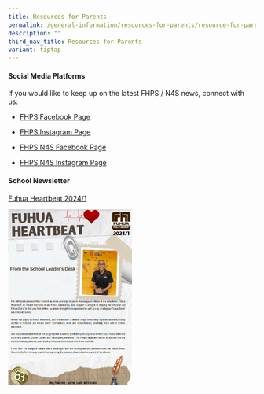 ```yaml
---
title: Resources for Parents
permalink: /general-information/resources-for-parents/resource-for-parents/
description: ""
third_nav_title: Resources for Parents
variant: tiptap
---
```

<h4><strong>Social Media Platforms</strong></h4>
<p>If you would like to keep up on the latest FHPS / N4S news, connect with
us:</p>
<ul data-tight="true" class="tight">
<li>
<p><a href="https://www.facebook.com/FuhuaPrimary" rel="noopener noreferrer nofollow" target="_blank">FHPS Facebook Page</a>
</p>
</li>
<li>
<p><a href="https://www.instagram.com/fuhua_pri/?hl=en" rel="noopener noreferrer nofollow" target="_blank">FHPS Instagram Page</a>
</p>
</li>
<li>
<p><a href="https://www.facebook.com/fhpsn4s" rel="noopener noreferrer nofollow" target="_blank">FHPS N4S Facebook Page</a>
</p>
</li>
<li>
<p><a href="https://www.instagram.com/n4s_fhps/" rel="noopener noreferrer nofollow" target="_blank">FHPS N4S Instagram Page</a>
</p>
</li>
</ul>
<h4><strong>School Newsletter</strong></h4>
<p><a href="https://go.gov.sg/fhpshb20241" rel="noopener noreferrer nofollow" target="_blank">Fuhua Heartbeat 2024/1</a>
</p>
<p></p>
<div class="isomer-image-wrapper">
<img style="width: 50%;" height="auto" width="100%" alt="" src="/images/Screenshot_2024_03_18_152336.png">
</div>
<p></p>
<p></p>